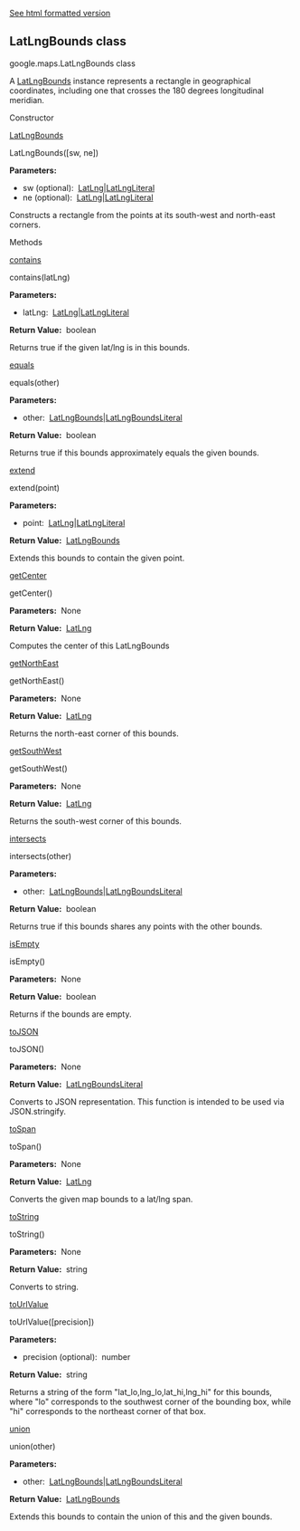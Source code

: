 [See html formatted version](https://huasofoundries.github.io/google-maps-documentation/LatLngBounds.html)


LatLngBounds class
------------------

google.maps.LatLngBounds class

A [LatLngBounds](LatLngBounds.md) instance represents a rectangle in geographical coordinates, including one that crosses the 180 degrees longitudinal meridian.

Constructor

[LatLngBounds](#LatLngBounds.constructor)

LatLngBounds(\[sw, ne\])

**Parameters:** 

*   sw (optional):  [LatLng](LatLng.md)|[LatLngLiteral](LatLngLiteral.md)
*   ne (optional):  [LatLng](LatLng.md)|[LatLngLiteral](LatLngLiteral.md)

Constructs a rectangle from the points at its south-west and north-east corners.

Methods

[contains](#LatLngBounds.contains)

contains(latLng)

**Parameters:** 

*   latLng:  [LatLng](LatLng.md)|[LatLngLiteral](LatLngLiteral.md)

**Return Value:**  boolean

Returns true if the given lat/lng is in this bounds.

[equals](#LatLngBounds.equals)

equals(other)

**Parameters:** 

*   other:  [LatLngBounds](LatLngBounds.md)|[LatLngBoundsLiteral](LatLngBoundsLiteral.md)

**Return Value:**  boolean

Returns true if this bounds approximately equals the given bounds.

[extend](#LatLngBounds.extend)

extend(point)

**Parameters:** 

*   point:  [LatLng](LatLng.md)|[LatLngLiteral](LatLngLiteral.md)

**Return Value:**  [LatLngBounds](LatLngBounds.md)

Extends this bounds to contain the given point.

[getCenter](#LatLngBounds.getCenter)

getCenter()

**Parameters:**  None

**Return Value:**  [LatLng](LatLng.md)

Computes the center of this LatLngBounds

[getNorthEast](#LatLngBounds.getNorthEast)

getNorthEast()

**Parameters:**  None

**Return Value:**  [LatLng](LatLng.md)

Returns the north-east corner of this bounds.

[getSouthWest](#LatLngBounds.getSouthWest)

getSouthWest()

**Parameters:**  None

**Return Value:**  [LatLng](LatLng.md)

Returns the south-west corner of this bounds.

[intersects](#LatLngBounds.intersects)

intersects(other)

**Parameters:** 

*   other:  [LatLngBounds](LatLngBounds.md)|[LatLngBoundsLiteral](LatLngBoundsLiteral.md)

**Return Value:**  boolean

Returns true if this bounds shares any points with the other bounds.

[isEmpty](#LatLngBounds.isEmpty)

isEmpty()

**Parameters:**  None

**Return Value:**  boolean

Returns if the bounds are empty.

[toJSON](#LatLngBounds.toJSON)

toJSON()

**Parameters:**  None

**Return Value:**  [LatLngBoundsLiteral](LatLngBoundsLiteral.md)

Converts to JSON representation. This function is intended to be used via JSON.stringify.

[toSpan](#LatLngBounds.toSpan)

toSpan()

**Parameters:**  None

**Return Value:**  [LatLng](LatLng.md)

Converts the given map bounds to a lat/lng span.

[toString](#LatLngBounds.toString)

toString()

**Parameters:**  None

**Return Value:**  string

Converts to string.

[toUrlValue](#LatLngBounds.toUrlValue)

toUrlValue(\[precision\])

**Parameters:** 

*   precision (optional):  number

**Return Value:**  string

Returns a string of the form "lat\_lo,lng\_lo,lat\_hi,lng\_hi" for this bounds, where "lo" corresponds to the southwest corner of the bounding box, while "hi" corresponds to the northeast corner of that box.

[union](#LatLngBounds.union)

union(other)

**Parameters:** 

*   other:  [LatLngBounds](LatLngBounds.md)|[LatLngBoundsLiteral](LatLngBoundsLiteral.md)

**Return Value:**  [LatLngBounds](LatLngBounds.md)

Extends this bounds to contain the union of this and the given bounds.